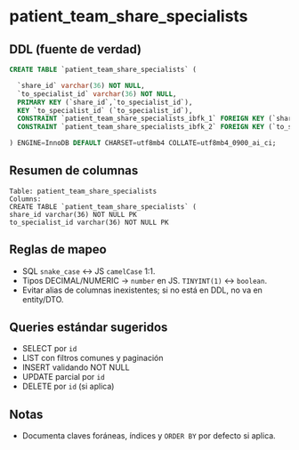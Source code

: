 # patient_team_share_specialists

## DDL (fuente de verdad)
```sql
CREATE TABLE `patient_team_share_specialists` (

  `share_id` varchar(36) NOT NULL,
  `to_specialist_id` varchar(36) NOT NULL,
  PRIMARY KEY (`share_id`,`to_specialist_id`),
  KEY `to_specialist_id` (`to_specialist_id`),
  CONSTRAINT `patient_team_share_specialists_ibfk_1` FOREIGN KEY (`share_id`) REFERENCES `patient_team_shares` (`id`),
  CONSTRAINT `patient_team_share_specialists_ibfk_2` FOREIGN KEY (`to_specialist_id`) REFERENCES `users` (`id`)

) ENGINE=InnoDB DEFAULT CHARSET=utf8mb4 COLLATE=utf8mb4_0900_ai_ci;
```

## Resumen de columnas
```
Table: patient_team_share_specialists
Columns:
CREATE TABLE `patient_team_share_specialists` (
share_id varchar(36) NOT NULL PK
to_specialist_id varchar(36) NOT NULL PK
```

## Reglas de mapeo
- SQL `snake_case` ↔ JS `camelCase` 1:1.
- Tipos DECIMAL/NUMERIC → `number` en JS. `TINYINT(1)` ↔ `boolean`.
- Evitar alias de columnas inexistentes; si no está en DDL, no va en entity/DTO.

## Queries estándar sugeridos
- SELECT por `id`
- LIST con filtros comunes y paginación
- INSERT validando NOT NULL
- UPDATE parcial por `id`
- DELETE por `id` (si aplica)

## Notas
- Documenta claves foráneas, índices y `ORDER BY` por defecto si aplica.
